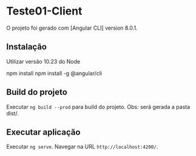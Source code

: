 # Teste01-Client

O projeto foi gerado com [Angular CLI] version 8.0.1.

## Instalação

Utilizar versão 10.23 do Node

npm install
npm install -g @angular/cli

## Build do projeto

Executar `ng build --prod` para build do projeto. Obs: será gerada a pasta dist/.

## Executar aplicação

Executar `ng serve`. Navegar na URL `http://localhost:4200/`.

